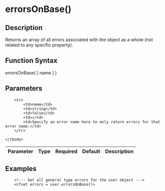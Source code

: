 # errorsOnBase()

## Description
Returns an array of all errors associated with the object as a whole (not related to any specific property).

## Function Syntax
errorsOnBase( [ name ] )


## Parameters
<table>
	<thead>
		<tr>
			<th>Parameter</th>
			<th>Type</th>
			<th>Required</th>
			<th>Default</th>
			<th>Description</th>
		</tr>
	</thead>
	<tbody>
		
		<tr>
			<td>name</td>
			<td>string</td>
			<td>false</td>
			<td></td>
			<td>Specify an error name here to only return errors for that error name.</td>
		</tr>
		
	</tbody>
</table>


## Examples
	
		<!--- Get all general type errors for the user object --->
		<cfset errors = user.errorsOnBase()>
